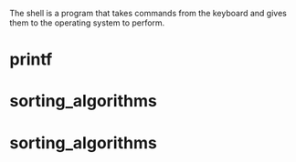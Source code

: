 The shell is a program that takes commands from the keyboard and gives them to the operating system to perform.
# printf
# sorting_algorithms
# sorting_algorithms
